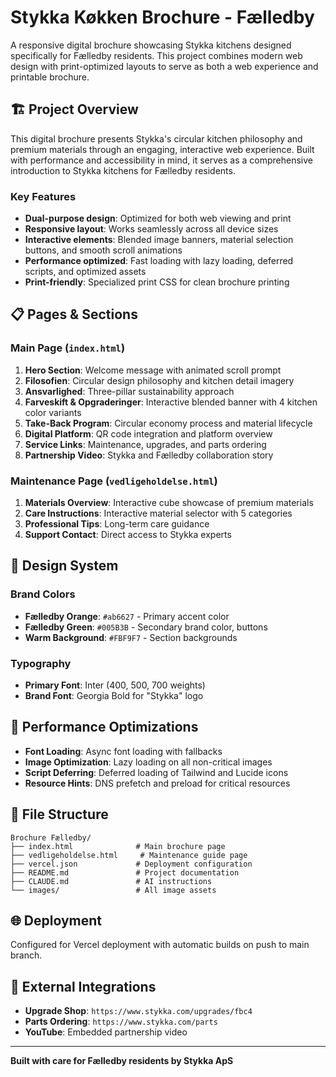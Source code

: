 # Stykka Køkken Brochure - Fælledby

A responsive digital brochure showcasing Stykka kitchens designed specifically for Fælledby residents. This project combines modern web design with print-optimized layouts to serve as both a web experience and printable brochure.

## 🏗️ Project Overview

This digital brochure presents Stykka's circular kitchen philosophy and premium materials through an engaging, interactive web experience. Built with performance and accessibility in mind, it serves as a comprehensive introduction to Stykka kitchens for Fælledby residents.

### Key Features

- **Dual-purpose design**: Optimized for both web viewing and print
- **Responsive layout**: Works seamlessly across all device sizes
- **Interactive elements**: Blended image banners, material selection buttons, and smooth scroll animations
- **Performance optimized**: Fast loading with lazy loading, deferred scripts, and optimized assets
- **Print-friendly**: Specialized print CSS for clean brochure printing

## 📋 Pages & Sections

### Main Page (`index.html`)

1. **Hero Section**: Welcome message with animated scroll prompt
2. **Filosofien**: Circular design philosophy and kitchen detail imagery
3. **Ansvarlighed**: Three-pillar sustainability approach
4. **Farveskift & Opgraderinger**: Interactive blended banner with 4 kitchen color variants
5. **Take-Back Program**: Circular economy process and material lifecycle
6. **Digital Platform**: QR code integration and platform overview
7. **Service Links**: Maintenance, upgrades, and parts ordering
8. **Partnership Video**: Stykka and Fælledby collaboration story

### Maintenance Page (`vedligeholdelse.html`)

1. **Materials Overview**: Interactive cube showcase of premium materials
2. **Care Instructions**: Interactive material selector with 5 categories
3. **Professional Tips**: Long-term care guidance
4. **Support Contact**: Direct access to Stykka experts

## 🎨 Design System

### Brand Colors
- **Fælledby Orange**: `#ab6627` - Primary accent color
- **Fælledby Green**: `#005B3B` - Secondary brand color, buttons
- **Warm Background**: `#FBF9F7` - Section backgrounds

### Typography
- **Primary Font**: Inter (400, 500, 700 weights)
- **Brand Font**: Georgia Bold for "Stykka" logo

## 🚀 Performance Optimizations

- **Font Loading**: Async font loading with fallbacks
- **Image Optimization**: Lazy loading on all non-critical images
- **Script Deferring**: Deferred loading of Tailwind and Lucide icons
- **Resource Hints**: DNS prefetch and preload for critical resources

## 📁 File Structure

```
Brochure Fælledby/
├── index.html              # Main brochure page
├── vedligeholdelse.html     # Maintenance guide page
├── vercel.json             # Deployment configuration
├── README.md               # Project documentation
├── CLAUDE.md               # AI instructions
└── images/                 # All image assets
```

## 🌐 Deployment

Configured for Vercel deployment with automatic builds on push to main branch.

## 🔗 External Integrations

- **Upgrade Shop**: `https://www.stykka.com/upgrades/fbc4`
- **Parts Ordering**: `https://www.stykka.com/parts`
- **YouTube**: Embedded partnership video

---

**Built with care for Fælledby residents by Stykka ApS** 